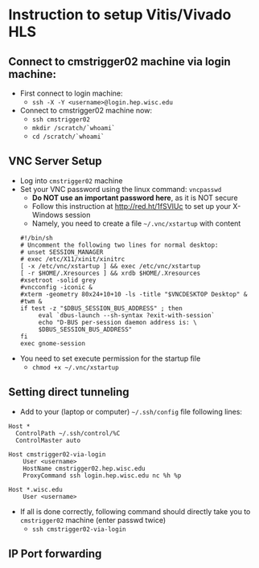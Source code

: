 # Instruction to setup Vitis/Vivado HLS

## Connect to cmstrigger02 machine via login machine:
  - First connect to login machine: 
     - `ssh -X -Y <username>@login.hep.wisc.edu`
  - Connect to cmstrigger02 machine now:
     - `ssh cmstrigger02`
     - ``mkdir /scratch/`whoami` ``
     - `` cd /scratch/`whoami` ``


## VNC Server Setup
- Log into `cmstrigger02` machine
- Set your VNC password using the linux command: `vncpasswd`
   - **Do NOT use an important password here**, as it is NOT secure 
   - Follow this instruction at http://red.ht/1fSVIUc to set up your X-Windows session
   - Namely, you need to create a file `~/.vnc/xstartup` with content
   ```
   #!/bin/sh
   # Uncomment the following two lines for normal desktop:
   # unset SESSION_MANAGER
   # exec /etc/X11/xinit/xinitrc 
   [ -x /etc/vnc/xstartup ] && exec /etc/vnc/xstartup 
   [ -r $HOME/.Xresources ] && xrdb $HOME/.Xresources 
   #xsetroot -solid grey 
   #vncconfig -iconic & 
   #xterm -geometry 80x24+10+10 -ls -title "$VNCDESKTOP Desktop" & 
   #twm & 
   if test -z "$DBUS_SESSION_BUS_ADDRESS" ; then 
        eval `dbus-launch --sh-syntax ?exit-with-session` 
        echo "D-BUS per-session daemon address is: \ 
        $DBUS_SESSION_BUS_ADDRESS" 
   fi 
   exec gnome-session
   
   ```
- You need to set execute permission for the startup file
   - `chmod +x ~/.vnc/xstartup`


## Setting direct tunneling
- Add to your (laptop or computer) `~/.ssh/config` file following lines:
```
Host *                                  
  ControlPath ~/.ssh/control/%C         
  ControlMaster auto  

Host cmstrigger02-via-login
    User <username>  
    HostName cmstrigger02.hep.wisc.edu
    ProxyCommand ssh login.hep.wisc.edu nc %h %p

Host *.wisc.edu  
    User <username>
```
- If all is done correctly, following command should directly take you to `cmstrigger02` machine (enter passwd twice)
  - `ssh cmstrigger02-via-login`


## IP Port forwarding




